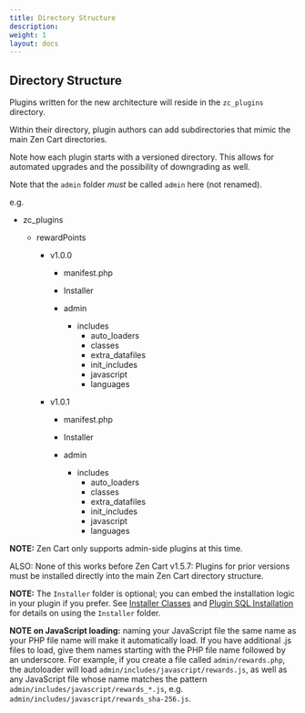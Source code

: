 ```yaml
---
title: Directory Structure
description: 
weight: 1 
layout: docs
---
```


## Directory Structure

Plugins written for the new architecture will reside in the `zc_plugins` directory.

Within their directory, plugin authors can add subdirectories that mimic the main Zen Cart directories.

Note how each plugin starts with a versioned directory. 
This allows for automated upgrades and the possibility of downgrading as well.

Note that the `admin` folder *must* be called `admin` here (not renamed). 

e.g.

- zc_plugins

    - rewardPoints

        - v1.0.0
            - manifest.php
      
            - Installer

            - admin
      
                - includes
                    - auto_loaders
                    - classes
                    - extra_datafiles
                    - init_includes
                    - javascript
                    - languages
      
        - v1.0.1
            - manifest.php
      
            - Installer

            - admin
      
                - includes
                    - auto_loaders
                    - classes
                    - extra_datafiles
                    - init_includes
                    - javascript
                    - languages
      

**NOTE:** Zen Cart only supports admin-side plugins at this time.

ALSO: None of this works before Zen Cart v1.5.7: Plugins for prior versions must be installed directly into the main Zen Cart directory structure.

**NOTE:** The `Installer` folder is optional; you can embed the installation logic in your plugin if you prefer.  See [Installer Classes](/dev/plugins/encapsulated_plugins/installer_classes/) and [Plugin SQL Installation](/dev/plugins/encapsulated_plugins/sql_installation/) for details on using the `Installer` folder. 

**NOTE on JavaScript loading:** naming your JavaScript file the same name as your PHP file name will make it automatically load.  If you have additional .js files to load, give them names starting with the PHP file name followed by an underscore.  For example, if you create a file called `admin/rewards.php`, the autoloader will load `admin/includes/javascript/rewards.js`, as well as any JavaScript file whose name matches the pattern `admin/includes/javascript/rewards_*.js`, e.g. `admin/includes/javascript/rewards_sha-256.js`.

